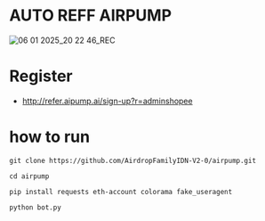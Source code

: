 # AUTO REFF AIRPUMP
![06 01 2025_20 22 46_REC](https://github.com/user-attachments/assets/c52e0cd1-8b39-487f-a1dd-ab13cce46135)

# Register
- http://refer.aipump.ai/sign-up?r=adminshopee

# how to run
```
git clone https://github.com/AirdropFamilyIDN-V2-0/airpump.git
```
```
cd airpump
```
```
pip install requests eth-account colorama fake_useragent
```
```
python bot.py
```
